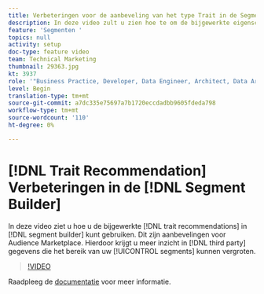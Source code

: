```yaml
---
title: Verbeteringen voor de aanbeveling van het type Trait in de Segment Builder
description: In deze video zult u zien hoe te om de bijgewerkte eigenschapaanbevelingen in de segmentbouwer te gebruiken, die Audience Marketplace aanbevelingen zijn. Hierdoor krijgt u meer inzicht in gegevens van derden die het bereik van uw segmenten kunnen uitbreiden.
feature: 'Segmenten '
topics: null
activity: setup
doc-type: feature video
team: Technical Marketing
thumbnail: 29363.jpg
kt: 3937
role: '"Business Practice, Developer, Data Engineer, Architect, Data Architect, Administrator, Leader"'
level: Begin
translation-type: tm+mt
source-git-commit: a7dc335e75697a7b1720eccdadbb9605fdeda798
workflow-type: tm+mt
source-wordcount: '110'
ht-degree: 0%

---
```



# [!DNL Trait Recommendation] Verbeteringen in de  [!DNL Segment Builder]

In deze video ziet u hoe u de bijgewerkte [!DNL trait recommendations] in [!DNL segment builder] kunt gebruiken. Dit zijn aanbevelingen voor Audience Marketplace. Hierdoor krijgt u meer inzicht in [!DNL third party] gegevens die het bereik van uw [!UICONTROL segments] kunnen vergroten.

>[!VIDEO](https://video.tv.adobe.com/v/29363/?quality=12)

Raadpleeg de [documentatie](https://docs.adobe.com/help/en/audience-manager/user-guide/features/segments/trait-recommendations.html) voor meer informatie.
